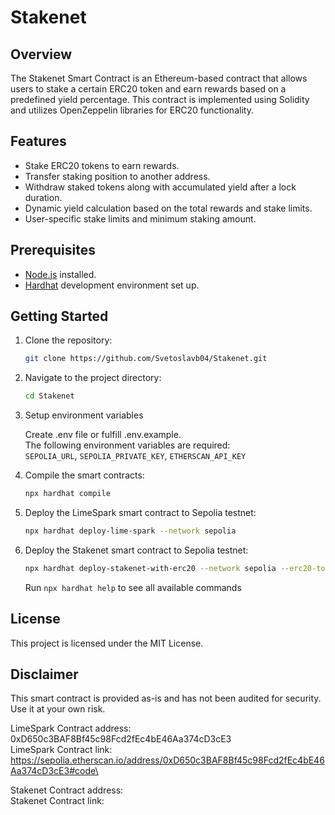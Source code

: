# Stakenet

## Overview

The Stakenet Smart Contract is an Ethereum-based contract that allows users to stake a certain ERC20 token and earn rewards based on a predefined yield percentage. This contract is implemented using Solidity and utilizes OpenZeppelin libraries for ERC20 functionality.

## Features

- Stake ERC20 tokens to earn rewards.
- Transfer staking position to another address.
- Withdraw staked tokens along with accumulated yield after a lock duration.
- Dynamic yield calculation based on the total rewards and stake limits.
- User-specific stake limits and minimum staking amount.

## Prerequisites

- [Node.js](https://nodejs.org/) installed.
- [Hardhat](https://hardhat.org/) development environment set up.

## Getting Started

1. Clone the repository:

   ```bash
   git clone https://github.com/Svetoslavb04/Stakenet.git
   ```

2. Navigate to the project directory:

   ```bash
   cd Stakenet
   ```

3. Setup environment variables

   Create .env file or fulfill .env.example.\
   The following environment variables are required:\
   `SEPOLIA_URL`, `SEPOLIA_PRIVATE_KEY`, `ETHERSCAN_API_KEY`

4. Compile the smart contracts:

   ```bash
   npx hardhat compile
   ```

5. Deploy the LimeSpark smart contract to Sepolia testnet:

   ```bash
   npx hardhat deploy-lime-spark --network sepolia
   ```

6. Deploy the Stakenet smart contract to Sepolia testnet:

   ```bash
   npx hardhat deploy-stakenet-with-erc20 --network sepolia --erc20-token-address <ADDRESS_OF_ERC20>
   ```

   Run `npx hardhat help` to see all available commands

## License

This project is licensed under the MIT License.

## Disclaimer

This smart contract is provided as-is and has not been audited for security. Use it at your own risk.

LimeSpark Contract address: 0xD650c3BAF8Bf45c98Fcd2fEc4bE46Aa374cD3cE3\
LimeSpark Contract link: https://sepolia.etherscan.io/address/0xD650c3BAF8Bf45c98Fcd2fEc4bE46Aa374cD3cE3#code\

Stakenet Contract address: \
Stakenet Contract link:
